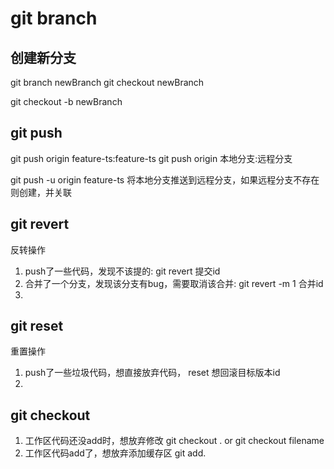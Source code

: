 # git branch 
## 创建新分支
git branch newBranch
git checkout newBranch

git checkout -b newBranch

## git push
git push origin feature-ts:feature-ts
git push origin 本地分支:远程分支

git push -u origin feature-ts
将本地分支推送到远程分支，如果远程分支不存在则创建，并关联

## git revert
反转操作
1. push了一些代码，发现不该提的: git revert 提交id
2. 合并了一个分支，发现该分支有bug，需要取消该合并: git revert -m 1 合并id
3. 

## git reset
重置操作
1. push了一些垃圾代码，想直接放弃代码， reset 想回滚目标版本id
2. 

## git checkout 
1. 工作区代码还没add时，想放弃修改 git checkout . or git checkout filename
2. 工作区代码add了，想放弃添加缓存区 git add.